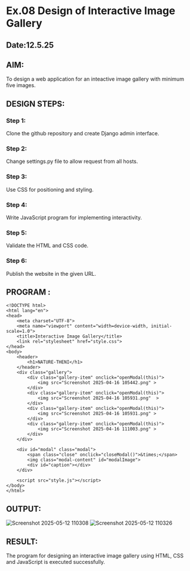 # Ex.08 Design of Interactive Image Gallery
## Date:12.5.25

## AIM:
To design a web application for an inteactive image gallery with minimum five images.

## DESIGN STEPS:

### Step 1:
Clone the github repository and create Django admin interface.

### Step 2:
Change settings.py file to allow request from all hosts.

### Step 3:
Use CSS for positioning and styling.

### Step 4:
Write JavaScript program for implementing interactivity.

### Step 5:
Validate the HTML and CSS code.

### Step 6:
Publish the website in the given URL.

## PROGRAM :
```
<!DOCTYPE html>
<html lang="en">
<head>
    <meta charset="UTF-8">
    <meta name="viewport" content="width=device-width, initial-scale=1.0">
    <title>Interactive Image Gallery</title>
    <link rel="stylesheet" href="style.css">
</head>
<body>
    <header>
        <h1>NATURE-THENI</h1>
    </header>
    <div class="gallery">
        <div class="gallery-item" onclick="openModal(this)">
            <img src="Screenshot 2025-04-16 105442.png" >
        </div>
        <div class="gallery-item" onclick="openModal(this)">
            <img src="Screenshot 2025-04-16 105931.png"  >
        </div>
        <div class="gallery-item" onclick="openModal(this)">
            <img src="Screenshot 2025-04-16 105931.png" >
        </div>
        <div class="gallery-item" onclick="openModal(this)">
            <img src="Screenshot 2025-04-16 111003.png" >
        </div>
    </div>

    <div id="modal" class="modal">
        <span class="close" onclick="closeModal()">&times;</span>
        <img class="modal-content" id="modalImage">
        <div id="caption"></div>
    </div>

    <script src="style.js"></script>
</body>
</html>

```

## OUTPUT:
![Screenshot 2025-05-12 110308](https://github.com/user-attachments/assets/99034938-70df-4d2b-9d70-5671b9b574df)
![Screenshot 2025-05-12 110326](https://github.com/user-attachments/assets/dddc14b3-23b0-4df5-970c-69ec97f4290d)

## RESULT:
The program for designing an interactive image gallery using HTML, CSS and JavaScript is executed successfully.
